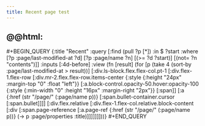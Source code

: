 ```yaml
---
title: Recent page test
---
```


## @@html: <div style="display:none">@@
#+BEGIN_QUERY
{:title "Recent"
 :query [:find (pull ?p [*])
         :in $ ?start
         :where
         [?p :page/last-modified-at ?d]
         [?p :page/name ?n]
         [(>= ?d ?start)]
         [(not= ?n "contents")]]
 :inputs [:4d-before]
 :view (fn [result]
  (for [p (take 4 (sort-by :page/last-modified-at > result))]
    [:div.ls-block.flex.flex-col.pt-1
      [:div.flex-1.flex-row
        [:div.mr-2.flex.flex-row.items-center
          {:style {:height "24px" :margin-top "0" :float "left"}}
          [:a.block-control.opacity-50.hover:opacity-100
            {:style {:min-width "0" :height "16px" :margin-right "2px"}}
            [:span]]
          [:a
            {:href (str "/page/" (:page/name p))}
            [:span.bullet-container.cursor
              [:span.bullet]]]]
        [:div.flex.relative
          [:div.flex-1.flex-col.relative.block-content
            [:div
              [:span.page-reference
                [:a.page-ref
                  {:href (str "/page/" (:page/name p))}
                  (-> p :page/properties :title)]]]]]]]))}
#+END_QUERY
<style>
.custom-query { margin-top: 0; }
.custom-query .opacity-70 { opacity: 1; }
</style>
